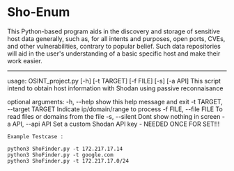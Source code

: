 # Sho-Enum

This Python-based program aids in the discovery and storage of sensitive host data generally, 
such as, for all intents and purposes, open ports, CVEs, and other vulnerabilities, contrary to popular belief.
Such data repositories will aid in the user's understanding of a basic specific host and make their 
work easier.



--------------------------------------------------------------------------------------

usage: OSINT_project.py [-h] [-t TARGET] [-f FILE] [-s] [-a API]
This script intend to obtain host information with Shodan using passive reconnaisance

optional arguments:
  -h, --help            show this help message and exit
  -t TARGET, --target TARGET
                        Indicate ip/domain/range to process
  -f FILE, --file FILE  To read files or domains from the file
  -s, --silent          Dont show nothing in screen
  -a API, --api API     Set a custom Shodan API key - NEEDED ONCE FOR SET!!!

    Example Testcase :

    python3 ShoFinder.py -t 172.217.17.14
    python3 ShoFinder.py -t google.com
    python3 ShoFinder.py -t 172.217.17.0/24
